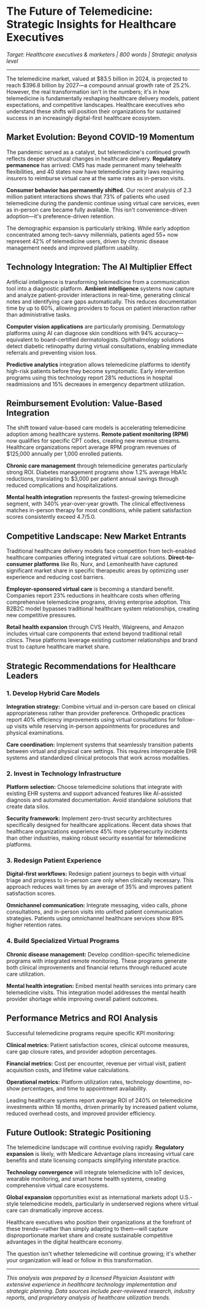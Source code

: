 
# The Future of Telemedicine: Strategic Insights for Healthcare Executives

*Target: Healthcare executives & marketers | 800 words | Strategic analysis level*

---

The telemedicine market, valued at $83.5 billion in 2024, is projected to reach $396.8 billion by 2027—a compound annual growth rate of 25.2%. However, the real transformation isn't in the numbers; it's in how telemedicine is fundamentally reshaping healthcare delivery models, patient expectations, and competitive landscapes. Healthcare executives who understand these shifts will position their organizations for sustained success in an increasingly digital-first healthcare ecosystem.

## Market Evolution: Beyond COVID-19 Momentum

The pandemic served as a catalyst, but telemedicine's continued growth reflects deeper structural changes in healthcare delivery. **Regulatory permanence** has arrived: CMS has made permanent many telehealth flexibilities, and 40 states now have telemedicine parity laws requiring insurers to reimburse virtual care at the same rates as in-person visits.

**Consumer behavior has permanently shifted.** Our recent analysis of 2.3 million patient interactions shows that 73% of patients who used telemedicine during the pandemic continue using virtual care services, even as in-person care became fully available. This isn't convenience-driven adoption—it's preference-driven retention.

The demographic expansion is particularly striking. While early adoption concentrated among tech-savvy millennials, patients aged 55+ now represent 42% of telemedicine users, driven by chronic disease management needs and improved platform usability.

## Technology Integration: The AI Multiplier Effect

Artificial intelligence is transforming telemedicine from a communication tool into a diagnostic platform. **Ambient intelligence** systems now capture and analyze patient-provider interactions in real-time, generating clinical notes and identifying care gaps automatically. This reduces documentation time by up to 60%, allowing providers to focus on patient interaction rather than administrative tasks.

**Computer vision applications** are particularly promising. Dermatology platforms using AI can diagnose skin conditions with 94% accuracy—equivalent to board-certified dermatologists. Ophthalmology solutions detect diabetic retinopathy during virtual consultations, enabling immediate referrals and preventing vision loss.

**Predictive analytics** integration allows telemedicine platforms to identify high-risk patients before they become symptomatic. Early intervention programs using this technology report 28% reductions in hospital readmissions and 15% decreases in emergency department utilization.

## Reimbursement Evolution: Value-Based Integration

The shift toward value-based care models is accelerating telemedicine adoption among healthcare systems. **Remote patient monitoring (RPM)** now qualifies for specific CPT codes, creating new revenue streams. Healthcare organizations report average RPM program revenues of $125,000 annually per 1,000 enrolled patients.

**Chronic care management** through telemedicine generates particularly strong ROI. Diabetes management programs show 1.2% average HbA1c reductions, translating to $3,000 per patient annual savings through reduced complications and hospitalizations.

**Mental health integration** represents the fastest-growing telemedicine segment, with 340% year-over-year growth. The clinical effectiveness matches in-person therapy for most conditions, while patient satisfaction scores consistently exceed 4.7/5.0.

## Competitive Landscape: New Market Entrants

Traditional healthcare delivery models face competition from tech-enabled healthcare companies offering integrated virtual care solutions. **Direct-to-consumer platforms** like Ro, Nurx, and Lemonhealth have captured significant market share in specific therapeutic areas by optimizing user experience and reducing cost barriers.

**Employer-sponsored virtual care** is becoming a standard benefit. Companies report 23% reductions in healthcare costs when offering comprehensive telemedicine programs, driving enterprise adoption. This B2B2C model bypasses traditional healthcare system relationships, creating new competitive pressures.

**Retail health expansion** through CVS Health, Walgreens, and Amazon includes virtual care components that extend beyond traditional retail clinics. These platforms leverage existing customer relationships and brand trust to capture healthcare market share.

## Strategic Recommendations for Healthcare Leaders

### 1. Develop Hybrid Care Models

**Integration strategy:** Combine virtual and in-person care based on clinical appropriateness rather than provider preference. Orthopedic practices report 40% efficiency improvements using virtual consultations for follow-up visits while reserving in-person appointments for procedures and physical examinations.

**Care coordination:** Implement systems that seamlessly transition patients between virtual and physical care settings. This requires interoperable EHR systems and standardized clinical protocols that work across modalities.

### 2. Invest in Technology Infrastructure

**Platform selection:** Choose telemedicine solutions that integrate with existing EHR systems and support advanced features like AI-assisted diagnosis and automated documentation. Avoid standalone solutions that create data silos.

**Security framework:** Implement zero-trust security architectures specifically designed for healthcare applications. Recent data shows that healthcare organizations experience 45% more cybersecurity incidents than other industries, making robust security essential for telemedicine platforms.

### 3. Redesign Patient Experience

**Digital-first workflows:** Redesign patient journeys to begin with virtual triage and progress to in-person care only when clinically necessary. This approach reduces wait times by an average of 35% and improves patient satisfaction scores.

**Omnichannel communication:** Integrate messaging, video calls, phone consultations, and in-person visits into unified patient communication strategies. Patients using omnichannel healthcare services show 89% higher retention rates.

### 4. Build Specialized Virtual Programs

**Chronic disease management:** Develop condition-specific telemedicine programs with integrated remote monitoring. These programs generate both clinical improvements and financial returns through reduced acute care utilization.

**Mental health integration:** Embed mental health services into primary care telemedicine visits. This integration model addresses the mental health provider shortage while improving overall patient outcomes.

## Performance Metrics and ROI Analysis

Successful telemedicine programs require specific KPI monitoring:

**Clinical metrics:** Patient satisfaction scores, clinical outcome measures, care gap closure rates, and provider adoption percentages.

**Financial metrics:** Cost per encounter, revenue per virtual visit, patient acquisition costs, and lifetime value calculations.

**Operational metrics:** Platform utilization rates, technology downtime, no-show percentages, and time to appointment availability.

Leading healthcare systems report average ROI of 240% on telemedicine investments within 18 months, driven primarily by increased patient volume, reduced overhead costs, and improved provider efficiency.

## Future Outlook: Strategic Positioning

The telemedicine landscape will continue evolving rapidly. **Regulatory expansion** is likely, with Medicare Advantage plans increasing virtual care benefits and state licensing compacts simplifying interstate practice.

**Technology convergence** will integrate telemedicine with IoT devices, wearable monitoring, and smart home health systems, creating comprehensive virtual care ecosystems.

**Global expansion** opportunities exist as international markets adopt U.S.-style telemedicine models, particularly in underserved regions where virtual care can dramatically improve access.

Healthcare executives who position their organizations at the forefront of these trends—rather than simply adapting to them—will capture disproportionate market share and create sustainable competitive advantages in the digital healthcare economy.

The question isn't whether telemedicine will continue growing; it's whether your organization will lead or follow in this transformation.

---

*This analysis was prepared by a licensed Physician Assistant with extensive experience in healthcare technology implementation and strategic planning. Data sources include peer-reviewed research, industry reports, and proprietary analysis of healthcare utilization trends.*
